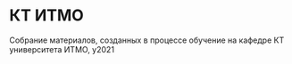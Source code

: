 # КТ ИТМО
Собрание материалов, созданных в процессе обучение на кафедре КТ университета ИТМО, y2021
